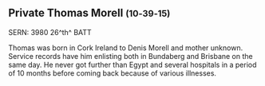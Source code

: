 ## Private Thomas Morell <small>(10‑39‑15)</small>

SERN: 3980 26^th^ BATT

Thomas was born in Cork Ireland to Denis Morell and mother unknown. Service records have him enlisting both in Bundaberg and Brisbane on the same day. He never got further than Egypt and several hospitals in a period of 10 months before coming back because of various illnesses.
